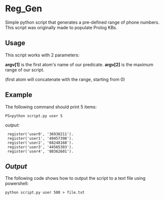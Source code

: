 
# Reg_Gen
Simple python script that generates a pre-defined range of phone numbers.
This script was originally made to populate Prolog KBs. <br>

## **Usage**

This script works with 2 parameters:

**argv[1]** is the first atom's name of our predicate.
**argv[2]** is the maximum range of our script.

(first atom will concatenate with the range, starting from 0)
## **Example**
The following command should print 5 items:

    PS>python script.py user 5

*output:*
   

     register('user0', '36930211').
     register('user1', '49457398').
     register('user2', '68248168').
     register('user3', '44565303').
     register('user4', '80362601').


## *Output*
The following code shows how to output the script to a text file using powershell:

`python script.py user 500 > file.txt`
